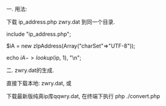 

一. 用法:

下载 ip_address.php zwry.dat 到同一个目录.


include "ip_address.php";

$iA = new zIpAddress(Array("charSet"=>"UTF-8"));

echo $iA->lookup($ip, 1), "\n";



二. zwry.dat的生成.

直接下载本地: zwry.dat, 或

下载最新版纯真ip库qqwry.dat, 在终端下执行 php ./convert.php


